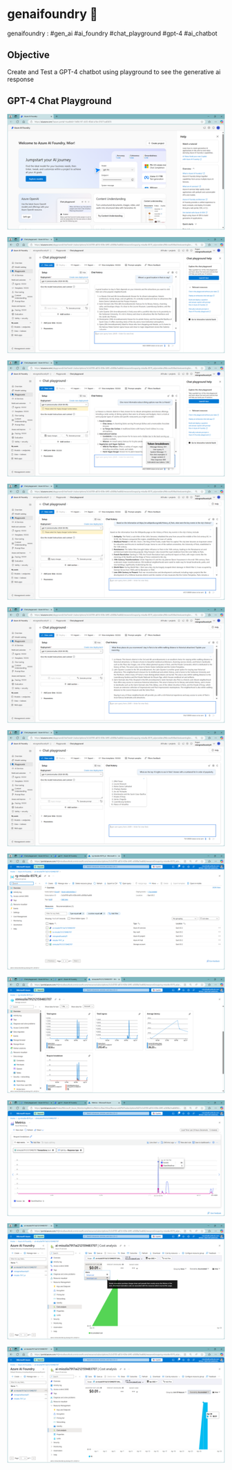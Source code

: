 # genaifoundry 💬
genaifoundry : #gen_ai #ai_foundry #chat_playground #gpt-4 #ai_chatbot

## Objective
Create and Test a GPT-4 chatbot using playground to see the generative ai response  

## GPT-4 Chat Playground

![Screenshot_genaifoundry001](./genaifoundry001.png)

![Screenshot_genaifoundry002](./genaifoundry002.png)

![Screenshot_genaifoundry003](./genaifoundry003.png)

![Screenshot_genaifoundry004](./genaifoundry004.png)

![Screenshot_genaifoundry005](./genaifoundry005.png)

![Screenshot_genaifoundry006](./genaifoundry006.png)

![Screenshot_genaifoundry007](./genaifoundry007.png)

![Screenshot_genaifoundry008](./genaifoundry008.png)

![Screenshot_genaifoundry009](./genaifoundry009.png)

![Screenshot_genaifoundry010](./genaifoundry010.png)

![Screenshot_genaifoundry011](./genaifoundry011.png)


